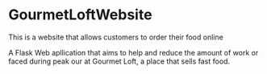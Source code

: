 # GourmetLoftWebsite
This is a website that allows customers to order their food online 

A Flask Web apllication that aims to help and reduce the amount of work or faced during peak our at Gourmet Loft, a place that sells fast food.

